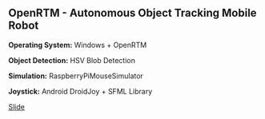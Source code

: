 ## OpenRTM - Autonomous Object Tracking Mobile Robot

**Operating System:** Windows + OpenRTM

**Object Detection:** HSV Blob Detection

**Simulation:** RaspberryPiMouseSimulator

**Joystick:** Android DroidJoy + SFML Library

[Slide](https://docs.google.com/presentation/d/19DHtifHGD_FPNyaKPnGbij5wTSm1cIDGUTbyFcttIsc/edit?usp=sharing)
